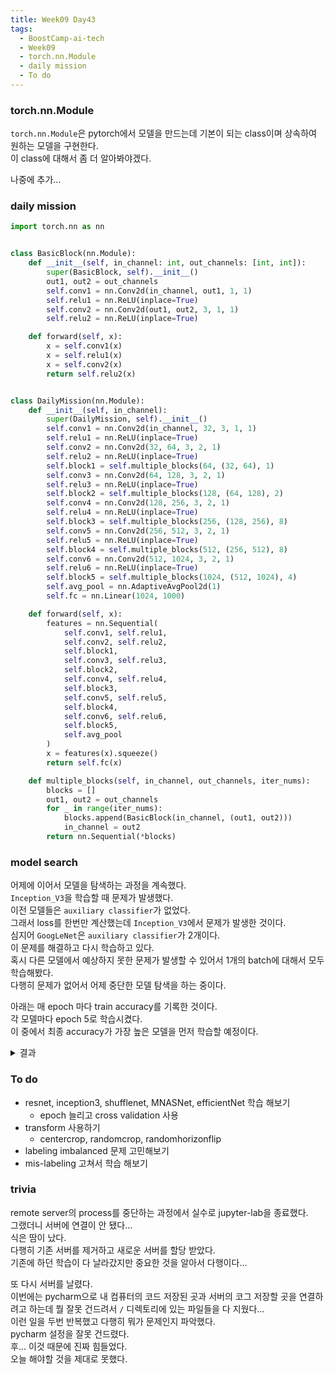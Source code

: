 ```yaml
---
title: Week09 Day43
tags:
  - BoostCamp-ai-tech
  - Week09
  - torch.nn.Module
  - daily mission
  - To do
---
```


### torch.nn.Module
`torch.nn.Module`은 pytorch에서 모델을 만드는데 기본이 되는 class이며 상속하여 원하는 모델을 구현한다.  
이 class에 대해서 좀 더 알아봐야겠다.

나중에 추가...

### daily mission
```python
import torch.nn as nn


class BasicBlock(nn.Module):
    def __init__(self, in_channel: int, out_channels: [int, int]):
        super(BasicBlock, self).__init__()
        out1, out2 = out_channels
        self.conv1 = nn.Conv2d(in_channel, out1, 1, 1)
        self.relu1 = nn.ReLU(inplace=True)
        self.conv2 = nn.Conv2d(out1, out2, 3, 1, 1)
        self.relu2 = nn.ReLU(inplace=True)

    def forward(self, x):
        x = self.conv1(x)
        x = self.relu1(x)
        x = self.conv2(x)
        return self.relu2(x)


class DailyMission(nn.Module):
    def __init__(self, in_channel):
        super(DailyMission, self).__init__()
        self.conv1 = nn.Conv2d(in_channel, 32, 3, 1, 1)
        self.relu1 = nn.ReLU(inplace=True)
        self.conv2 = nn.Conv2d(32, 64, 3, 2, 1)
        self.relu2 = nn.ReLU(inplace=True)
        self.block1 = self.multiple_blocks(64, (32, 64), 1)
        self.conv3 = nn.Conv2d(64, 128, 3, 2, 1)
        self.relu3 = nn.ReLU(inplace=True)
        self.block2 = self.multiple_blocks(128, (64, 128), 2)
        self.conv4 = nn.Conv2d(128, 256, 3, 2, 1)
        self.relu4 = nn.ReLU(inplace=True)
        self.block3 = self.multiple_blocks(256, (128, 256), 8)
        self.conv5 = nn.Conv2d(256, 512, 3, 2, 1)
        self.relu5 = nn.ReLU(inplace=True)
        self.block4 = self.multiple_blocks(512, (256, 512), 8)
        self.conv6 = nn.Conv2d(512, 1024, 3, 2, 1)
        self.relu6 = nn.ReLU(inplace=True)
        self.block5 = self.multiple_blocks(1024, (512, 1024), 4)
        self.avg_pool = nn.AdaptiveAvgPool2d(1)
        self.fc = nn.Linear(1024, 1000)

    def forward(self, x):
        features = nn.Sequential(
            self.conv1, self.relu1,
            self.conv2, self.relu2,
            self.block1,
            self.conv3, self.relu3,
            self.block2,
            self.conv4, self.relu4,
            self.block3,
            self.conv5, self.relu5,
            self.block4,
            self.conv6, self.relu6,
            self.block5,
            self.avg_pool
        )
        x = features(x).squeeze()
        return self.fc(x)

    def multiple_blocks(self, in_channel, out_channels, iter_nums):
        blocks = []
        out1, out2 = out_channels
        for _ in range(iter_nums):
            blocks.append(BasicBlock(in_channel, (out1, out2)))
            in_channel = out2
        return nn.Sequential(*blocks)
```

### model search
어제에 이어서 모델을 탐색하는 과정을 계속했다.  
`Inception_V3`을 학습할 때 문제가 발생했다.  
이전 모델들은 `auxiliary classifier`가 없었다.  
그래서 loss를 한번만 계산했는데 `Inception_V3`에서 문제가 발생한 것이다.  
심지어 `GoogLeNet`은 `auxiliary classifier`가 2개이다.  
이 문제를 해결하고 다시 학습하고 있다.  
혹시 다른 모델에서 예상하지 못한 문제가 발생할 수 있어서 1개의 batch에 대해서 모두 학습해봤다.  
다행히 문제가 없어서 어제 중단한 모델 탐색을 하는 중이다.  

아래는 매 epoch 마다 train accuracy를 기록한 것이다.  
각 모델마다 epoch 5로 학습시켰다.  
이 중에서 최종 accuracy가 가장 높은 모델을 먼저 학습할 예정이다.  
<details><summary> 결과 </summary>

[2021-03-31 07:59:06,698] start <br>
[2021-03-31 08:03:05,864] [MNASNet] [epoch: 0] [acc: 0.7860317460317461] <br>
[2021-03-31 08:07:07,714] [MNASNet] [epoch: 1] [acc: 0.8421164021164022] <br>
[2021-03-31 08:10:58,665] [MNASNet] [epoch: 2] [acc: 0.8902645502645503] <br>
[2021-03-31 08:14:54,243] [MNASNet] [epoch: 3] [acc: 0.9187830687830688] <br>
[2021-03-31 08:18:49,666] [MNASNet] [epoch: 4] [acc: 0.9395767195767196] <br>
[2021-03-31 08:28:10,966] [wide_resnet50_2] [epoch: 0] [acc: 0.5248677248677248] <br>
[2021-03-31 08:37:29,048] [wide_resnet50_2] [epoch: 1] [acc: 0.7243915343915344] <br>
[2021-03-31 08:46:49,462] [wide_resnet50_2] [epoch: 2] [acc: 0.7870370370370371] <br>
[2021-03-31 08:56:09,030] [wide_resnet50_2] [epoch: 3] [acc: 0.7973015873015873] <br>
[2021-03-31 09:05:27,983] [wide_resnet50_2] [epoch: 4] [acc: 0.8365079365079365] <br>
[2021-03-31 09:13:24,620] [resnet50_32x4d] [epoch: 0] [acc: 0.6677248677248677] <br>
[2021-03-31 09:21:19,925] [resnet50_32x4d] [epoch: 1] [acc: 0.785978835978836] <br>
[2021-03-31 09:29:11,478] [resnet50_32x4d] [epoch: 2] [acc: 0.8133862433862434] <br>
[2021-03-31 09:37:04,509] [resnet50_32x4d] [epoch: 3] [acc: 0.8745502645502645] <br>
[2021-03-31 09:44:55,944] [resnet50_32x4d] [epoch: 4] [acc: 0.8826984126984126] <br>
[2021-03-31 09:48:51,717] [MobileNetV2] [epoch: 0] [acc: 0.8024338624338624] <br>
[2021-03-31 09:52:46,848] [MobileNetV2] [epoch: 1] [acc: 0.8482010582010582] <br>
[2021-03-31 09:56:42,491] [MobileNetV2] [epoch: 2] [acc: 0.8804232804232804] <br>
[2021-03-31 10:00:38,697] [MobileNetV2] [epoch: 3] [acc: 0.9076190476190477] <br>
[2021-03-31 10:04:35,877] [MobileNetV2] [epoch: 4] [acc: 0.8942857142857142] <br>
[2021-03-31 10:08:31,930] [ShuffleNetV2] [epoch: 0] [acc: 0.7905291005291005] <br>
[2021-03-31 10:12:25,686] [ShuffleNetV2] [epoch: 1] [acc: 0.8438624338624339] <br>
[2021-03-31 10:16:21,036] [ShuffleNetV2] [epoch: 2] [acc: 0.8978835978835978] <br>
[2021-03-31 10:20:16,833] [ShuffleNetV2] [epoch: 3] [acc: 0.9004232804232805] <br>
[2021-03-31 10:24:11,477] [ShuffleNetV2] [epoch: 4] [acc: 0.9301587301587302] <br>
[2021-03-31 10:42:07,653] [GoogLeNet] [epoch: 0] [acc: 0.6864550264550264] <br>
[2021-03-31 10:46:05,083] [GoogLeNet] [epoch: 1] [acc: 0.7838624338624338] <br>
[2021-03-31 10:50:08,035] [GoogLeNet] [epoch: 2] [acc: 0.8464550264550265] <br>
[2021-03-31 10:54:09,931] [GoogLeNet] [epoch: 3] [acc: 0.8657142857142858] <br>
[2021-03-31 10:58:12,302] [GoogLeNet] [epoch: 4] [acc: 0.8938624338624339] <br>
[2021-03-31 11:03:50,418] [Inception3] [epoch: 0] [acc: 0.8006878306878307] <br>
[2021-03-31 11:09:26,716] [Inception3] [epoch: 1] [acc: 0.894021164021164] <br>
[2021-03-31 11:15:03,760] [Inception3] [epoch: 2] [acc: 0.8871428571428571] <br>
[2021-03-31 11:20:41,002] [Inception3] [epoch: 3] [acc: 0.913968253968254] <br>
[2021-03-31 11:26:16,120] [Inception3] [epoch: 4] [acc: 0.94005291005291] <br>
[2021-03-31 11:39:15,231] [DenseNet] [epoch: 0] [acc: 0.6541798941798942] <br>
[2021-03-31 11:52:12,255] [DenseNet] [epoch: 1] [acc: 0.7678306878306879] <br>
[2021-03-31 12:05:10,596] [DenseNet] [epoch: 2] [acc: 0.8386772486772487] <br>
[2021-03-31 12:18:07,517] [DenseNet] [epoch: 3] [acc: 0.8617989417989418] <br>
[2021-03-31 12:31:06,899] [DenseNet] [epoch: 4] [acc: 0.8793121693121693] <br>
[2021-03-31 12:35:02,761] [SqueezeNet] [epoch: 0] [acc: 0.27470899470899474] <br>
[2021-03-31 12:38:54,517] [SqueezeNet] [epoch: 1] [acc: 0.29164021164021164] <br>
[2021-03-31 12:42:47,962] [SqueezeNet] [epoch: 2] [acc: 0.4216931216931217] <br>
[2021-03-31 12:46:38,705] [SqueezeNet] [epoch: 3] [acc: 0.4712169312169312] <br>
[2021-03-31 12:50:29,553] [SqueezeNet] [epoch: 4] [acc: 0.47603174603174603] <br>
[2021-03-31 12:54:21,069] [resnet18] [epoch: 0] [acc: 0.7430687830687831] <br>
[2021-03-31 12:58:12,932] [resnet18] [epoch: 1] [acc: 0.8288888888888889] <br>
[2021-03-31 13:02:05,006] [resnet18] [epoch: 2] [acc: 0.8612169312169312] <br>
[2021-03-31 13:05:57,355] [resnet18] [epoch: 3] [acc: 0.8813227513227513] <br>
[2021-03-31 13:09:49,905] [resnet18] [epoch: 4] [acc: 0.905079365079365] <br>
[2021-03-31 13:13:41,547] [AlexNet] [epoch: 0] [acc: 0.29164021164021164] <br>
[2021-03-31 13:17:33,129] [AlexNet] [epoch: 1] [acc: 0.45] <br>
[2021-03-31 13:21:25,370] [AlexNet] [epoch: 2] [acc: 0.5170370370370371] <br>
[2021-03-31 13:25:16,927] [AlexNet] [epoch: 3] [acc: 0.4674074074074074] <br>
[2021-03-31 13:29:12,901] [AlexNet] [epoch: 4] [acc: 0.6394708994708995] <br>
[2021-03-31 13:39:43,225] [VGG] [epoch: 0] [acc: 0.21169312169312168] <br>
[2021-03-31 13:50:12,115] [VGG] [epoch: 1] [acc: 0.20322751322751323] <br>

</details>

### To do
- resnet, inception3, shufflenet, MNASNet, efficientNet 학습 해보기
  - epoch 늘리고 cross validation 사용
- transform 사용하기
  - centercrop, randomcrop, randomhorizonflip
- labeling imbalanced 문제 고민해보기
- mis-labeling 고쳐서 학습 해보기

### trivia
remote server의 process를 중단하는 과정에서 실수로 jupyter-lab을 종료했다.  
그랬더니 서버에 연결이 안 됐다...  
식은 땀이 났다.  
다행히 기존 서버를 제거하고 새로운 서버를 할당 받았다.  
기존에 하던 학습이 다 날라갔지만 중요한 것을 알아서 다행이다...  

또 다시 서버를 날렸다.  
이번에는 pycharm으로 내 컴퓨터의 코드 저장된 곳과 서버의 코그 저장할 곳을 연결하려고 하는데 뭘 잘못 건드려서 `/` 디렉토리에 있는 파일들을 다 지웠다...  
이런 일을 두번 반복했고 다행히 뭐가 문제인지 파악했다.  
pycharm 설정을 잘못 건드렸다.  
후... 이것 때문에 진짜 힘들었다.  
오늘 해야할 것을 제대로 못했다.  
